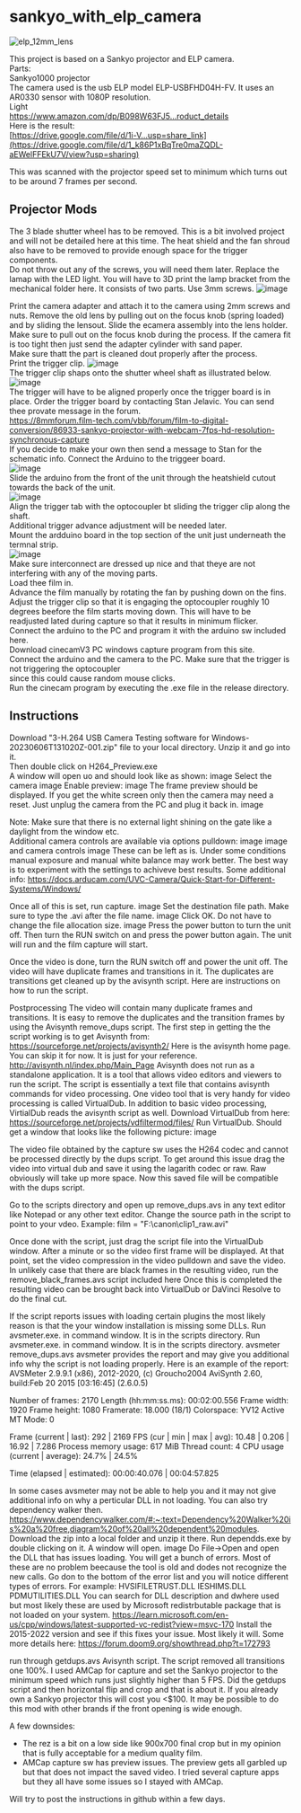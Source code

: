 # sankyo_with_elp_camera  

![elp_12mm_lens](https://github.com/vintagefilmography/sankyo_with_elp_camera/assets/48537944/554805cf-1629-40a3-961b-dbabc2f4c8b9)

This project is based on a Sankyo projector and ELP camera.  
Parts:  
Sankyo1000 projector  
The camera used is the usb ELP model ELP-USBFHD04H-FV. It uses an AR0330 sensor with 1080P resolution.  
Light  
https://www.amazon.com/dp/B098W63FJ5...roduct_details  
Here is the result:  
[https://drive.google.com/file/d/1i-V...usp=share_link](https://drive.google.com/file/d/1_k86P1xBqTre0maZQDL-aEWelFFEkU7V/view?usp=sharing)  

This was scanned with the projector speed set to minimum which turns out to be around 7 frames per second.  

## Projector Mods
The 3 blade shutter wheel has to be removed. This is a bit involved project and will not be detailed here at this time.
The heat shield and the fan shroud also have to be removed to provide enough space for the trigger components.  
Do not throw out any of the screws, you will need them later.
Replace the lamap with the LED light. You will have to 3D print the lamp bracket from the mechanical folder here.
It consists of two parts. Use 3mm screws. 
![image](https://github.com/vintagefilmography/sankyo_with_elp_camera/assets/48537944/1ad04802-b6a0-44d5-931e-b37786adcc31)  

Print the camera adapter and attach it to the camera using 2mm screws and nuts.
Remove the old lens by pulling out on the focus knob (spring loaded) and by sliding the lensout. 
Slide the ecamera assembly into the lens holder. Make sure to pull out on the focus knob during the process.
If the camera fit is too tight then just send the adapter cylinder with sand paper.  
Make sure thatt the part is cleaned dout properly after the process.  
Print the trigger clip.
![image](https://github.com/vintagefilmography/sankyo_with_elp_camera/assets/48537944/d1b65001-4008-4c6a-a58f-f7e946794a0c)  
The trigger clip shaps onto the shutter wheel shaft as illustrated below.  
![image](https://github.com/vintagefilmography/sankyo_with_elp_camera/assets/48537944/57ac097b-96cb-42f6-8b7b-f1334ac37d5b)  
The trigger will have to be aligned properly once the trigger board is in place.
Order the trigger  board by contacting Stan Jelavic. You can send thee provate message in the forum.  
https://8mmforum.film-tech.com/vbb/forum/film-to-digital-conversion/86933-sankyo-projector-with-webcam-7fps-hd-resolution-synchronous-capture  
If you decide to make your own then send a message to Stan for the schematic info.
Connect the Arduino to the triggeer board.  
![image](https://github.com/vintagefilmography/sankyo_with_elp_camera/assets/48537944/83f7389f-189d-4bb6-b61d-45b5ed046067)  
Slide the arduino from the front of the unit through the heatshield cutout towards the back of the unit.  
![image](https://github.com/vintagefilmography/sankyo_with_elp_camera/assets/48537944/8bda40eb-59da-433f-9c1a-64bef76344b8)  
Align the trigger tab with the optocoupler bt sliding the trigger clip along the shaft.  
Additional trigger advance adjustment will be needed later.  
Mount the ardduino board in the top section of the unit just underneath the termnal strip.  
![image](https://github.com/vintagefilmography/sankyo_with_elp_camera/assets/48537944/ff0861ba-896d-40b2-91b5-2a38d681b046)  
Make sure interconnect are dressed up nice and that theye are not interfering with any of the moving parts.  
Load thee film in.  
Advance the film manually by rotating the fan by pushing down on the fins.  
Adjust the trigger clip so that it is engaging the optocoupler roughly 10 degrees beefore the film starts moving down. 
This will have to be readjusted lated during capture so that it results in minimum flicker.  
Connect the arduino to the PC and program it with the arduino sw included here.  
Download cinecamV3 PC windows capture program from this site.  
Connect the arduino and the camera to the PC. Make sure that the trigger is not triggering the optocoupler  
since this could cause random mouse clicks.   
Run the cinecam program by executing the .exe file in the release directory.  


## Instructions

Download "3-H.264 USB Camera Testing software for Windows-20230606T131020Z-001.zip" file to your local directory. Unzip it and go into it.  
Then double click on H264_Preview.exe  
A window will open uo and should look like as shown: 
image
Select the camera image
Enable preview: image
The frame preview should be displayed. If you get the white screen only then the camera may need a reset. Just unplug the camera from the PC and
plug it back in.
image

Note: Make sure that there is no external light shining on the gate like a daylight from the window etc.   
Additional camera controls are available via options pulldown: image image and camera controls image
These can be left as is. Under some conditions manual exposure and manual white balance may work better.
The best way is to experiment with the settings to achiveve best results. Some additional info:
https://docs.arducam.com/UVC-Camera/Quick-Start-for-Different-Systems/Windows/

Once all of this is set, run capture.
image
Set the destination file path. Make sure to type the .avi after the file name.
image
Click OK. Do not have to change the file allocation size.
image
Press the power button to turn the unit off. Then turn the RUN switch on and press the power button again. The unit will run and the film capture will start.

Once the video is done, turn the RUN switch off and power the unit off.
The video will have duplicate frames and transitions in it.
The duplicates are transitions get cleaned up by the avisynth script. Here are instructions on how to run the script.

Postprocessing
The video will contain many duplicate frames and transitions.
It is easy to remove the duplicates and the transition frames by using the Avisynth remove_dups script.
The first step in getting the the script working is to get Avisynth from:
https://sourceforge.net/projects/avisynth2/
Here is the avisynth home page. You can skip it for now. It is just for your reference. http://avisynth.nl/index.php/Main_Page
Avisynth does not run as a standalone application. It is a tool that allows video editors and viewers to run the script.
The script is essentially a text file that contains avisynth commands for video processing.
One video tool that is very handy for video processing is called VirtualDub.
In addition to basic video processing, VirtialDub reads the avisynth script as well.
Download VirtualDub from here:
https://sourceforge.net/projects/vdfiltermod/files/
Run VirtualDub. Should get a window that looks like the following picture:
image

The video file obtained by the capture sw uses the H264 codec and cannot be processed directly by the dups
script. To get around this issue drag the video into virtual dub and save it using the lagarith codec or raw.
Raw obviously will take up more space. Now this saved file will be compatible with the dups script.

Go to the scripts directory and open up remove_dups.avs in any text editor like Notepad or any other text editor.
Change the source path in the script to point to your vdeo. Example:
film = "F:\canon\clip1_raw.avi"

Once done with the script, just drag the script file into the VirtualDub window.
After a minute or so the video first frame will be displayed.
At that point, set the video compression in the video pulldown and save the video.
In unlikely case that there are black frames in the resulting video, run the remove_black_frames.avs script included here Once this is completed the resulting video can be brought back into VirtualDub or DaVinci Resolve to do the final cut.

If the script reports issues with loading certain plugins the most likely reason is that the your window installation is missing some DLLs. Run avsmeter.exe. in command window. It is in the scripts directory. Run avsmeter.exe. in command window. It is in the scripts directory. avsmeter remove_dups.avs
avsmeter provides the report and may give you additional info why the script is not loading properly.
Here is an example of the report: AVSMeter 2.9.9.1 (x86), 2012-2020, (c) Groucho2004
AviSynth 2.60, build:Feb 20 2015 [03:16:45] (2.6.0.5)

Number of frames: 2170
Length (hh:mm:ss.ms): 00:02:00.556
Frame width: 1920
Frame height: 1080
Framerate: 18.000 (18/1)
Colorspace: YV12
Active MT Mode: 0

Frame (current | last): 292 | 2169
FPS (cur | min | max | avg): 10.48 | 0.206 | 16.92 | 7.286
Process memory usage: 617 MiB
Thread count: 4
CPU usage (current | average): 24.7% | 24.5%

Time (elapsed | estimated): 00:00:40.076 | 00:04:57.825

In some cases avsmeter may not be able to help you and it may not give additional info on why a perticular DLL in
not loading.
You can also try dependency walker then. https://www.dependencywalker.com/#:~:text=Dependency%20Walker%20is%20a%20free,diagram%20of%20all%20dependent%20modules.
Download the zip into a local folder and unzip it there.
Run dependds.exe by double clicking on it.
A window will open.
image
Do File->Open and open the DLL that has issues loading. You will get a bunch of errors. Most of these are no problem beecause the tool is old and dodes not
recognize the new calls. Go don to the bottom of the error list and you will notice different types of errors. For example:
HVSIFILETRUST.DLL
IESHIMS.DLL
PDMUTILITIES.DLL
You can search for DLL description and dwhere used but most likely these are used by
Microsoft redistrbutable package that is not loaded on your system.
https://learn.microsoft.com/en-us/cpp/windows/latest-supported-vc-redist?view=msvc-170 Install the 2015-2022 version and see if this fixes your issue. Most likely it will. Some more details here:
https://forum.doom9.org/showthread.php?t=172793











run through getdups.avs Avisynth script. The script removed all transitions one 100%.
I used AMCap for capture and set the Sankyo projector to the minimum speed which runs just slightly higher than 5 FPS.
Did the getdups script and then horizontal flip and crop and that is about it.
If you already own a Sankyo projector this will cost you <$100.
It may be possible to do this mod with other brands if the front opening is wide enough.

A few downsides:
- The rez is a bit on a low side like 900x700 final crop but in my opinion that is fully acceptable for a medium quality film.
- AMCap capture sw has preview issues. The preview gets all garbled up but that does not impact the saved video. I tried several capture apps
but they all have some issues so I stayed with AMCap.

Will try to post the instructions in github within a few days.
